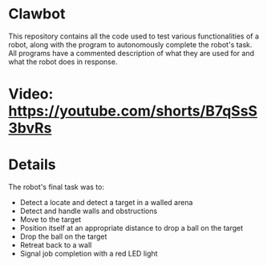 # Clawbot
This repository contains all the code used to test various functionalities of a robot, along with the program to autonomously complete the robot's task. All programs have a commented description of what they are used for and what the robot does in response. 

# Video: https://youtube.com/shorts/B7qSsS3bvRs

# Details
The robot's final task was to:
- Detect a locate and detect a target in a walled arena
- Detect and handle walls and obstructions
- Move to the target
- Position itself at an appropriate distance to drop a ball on the target
- Drop the ball on the target
- Retreat back to a wall
- Signal job completion with a red LED light
